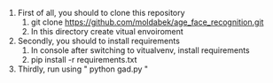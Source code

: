 1. First of all, you should to clone this repository
   1. git clone https://github.com/moldabek/age_face_recognition.git
   2. In this directory create vitual envoiroment 
1. Secondly, you should to install requirements
   1. In console after switching to vitualvenv, install requirements 
   2. pip install -r requirements.txt 
1. Thirdly, run using " python gad.py "
